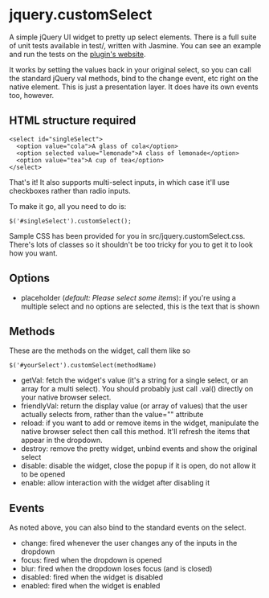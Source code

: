 # jquery.customSelect

A simple jQuery UI widget to pretty up select elements. There is a full suite of unit tests available in test/, written with Jasmine. You can see an example and run the tests on the [plugin's website](http://rixth.github.com/customSelect/).

It works by setting the values back in your original select, so you can call the standard jQuery val methods, bind to the change event, etc right on the native element. This is just a presentation layer. It does have its own events too, however.

## HTML structure required

    <select id="singleSelect">
      <option value="cola">A glass of cola</option>
      <option selected value="lemonade">A class of lemonade</option>
      <option value="tea">A cup of tea</option>
    </select>
    
That's it! It also supports multi-select inputs, in which case it'll use checkboxes rather than radio inputs.

To make it go, all you need to do is:

    $('#singleSelect').customSelect();
    
Sample CSS has been provided for you in src/jquery.customSelect.css. There's lots of classes so it shouldn't be too tricky for you to get it to look how you want.

## Options

* placeholder (*default: Please select some items*): if you're using a multiple select and no options are selected, this is the text that is shown

## Methods

These are the methods on the widget, call them like so

    $('#yourSelect').customSelect(methodName)

* getVal: fetch the widget's value (it's a string for a single select, or an array for a multi select). You should probably just call .val() directly on your native browser select.
* friendlyVal: return the display value (or array of values) that the user actually selects from, rather than the value="" attribute
* reload: if you want to add or remove items in the widget, manipulate the native browser select then call this method. It'll refresh the items that appear in the dropdown.
* destroy: remove the pretty widget, unbind events and show the original select
* disable: disable the widget, close the popup if it is open, do not allow it to be opened
* enable: allow interaction with the widget after disabling it

## Events

As noted above, you can also bind to the standard events on the select.

* change: fired whenever the user changes any of the inputs in the dropdown
* focus: fired when the dropdown is opened
* blur: fired when the dropdown loses focus (and is closed)
* disabled: fired when the widget is disabled
* enabled: fired when the widget is enabled